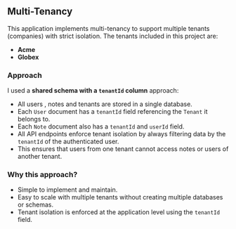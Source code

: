 ## Multi-Tenancy

This application implements multi-tenancy to support multiple tenants (companies) with strict isolation. The tenants included in this project are:

- **Acme**
- **Globex**

### Approach

I used a **shared schema with a `tenantId` column** approach:

- All users , notes and tenants are stored in a single database.
- Each `User` document has a `tenantId` field referencing the `Tenant` it belongs to.
- Each `Note` document also has a `tenantId` and `userId` field.
- All API endpoints enforce tenant isolation by always filtering data by the `tenantId` of the authenticated user.
- This ensures that users from one tenant cannot access notes or users of another tenant.

### Why this approach?

- Simple to implement and maintain.
- Easy to scale with multiple tenants without creating multiple databases or schemas.
- Tenant isolation is enforced at the application level using the `tenantId` field.
